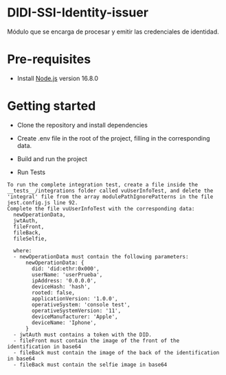 # DIDI-SSI-Identity-issuer

Módulo que se encarga de procesar y emitir las credenciales de identidad. 

# Pre-requisites

- Install [Node.js](https://nodejs.org/en/) version 16.8.0

# Getting started

- Clone the repository and install dependencies

- Create .env file in the root of the project, filling in the corresponding data.

- Build and run the project

- Run Tests

```
To run the complete integration test, create a file inside the __tests__/integrations folder called vuUserInfoTest, and delete the 'integral' file from the array modulePathIgnorePatterns in the file jest.config.js line 92.
Complete the file vuUserInfoTest with the corresponding data:
  newOperationData,
  jwtAuth,
  fileFront,
  fileBack,
  fileSelfie,

  where: 
  - newOperationData must contain the following parameters:
      newOperationData: {
        did: 'did:ethr:0x000',
        userName: 'userPrueba',
        ipAddress: '0.0.0.0',
        deviceHash: 'hash',
        rooted: false,
        applicationVersion: '1.0.0',
        operativeSystem: 'console test',
        operativeSystemVersion: '11',
        deviceManufacturer: 'Apple',
        deviceName: 'Iphone',
      }
  - jwtAuth must contains a token with the DID.
  - fileFront must contain the image of the front of the identification in base64
  - fileBack must contain the image of the back of the identification in base64
  - fileBack must contain the selfie image in base64

```
